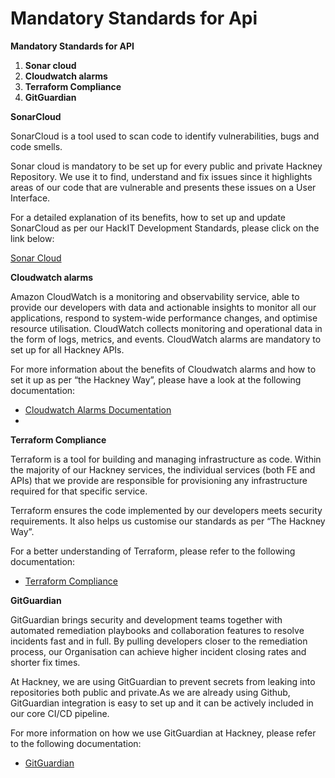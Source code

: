 # Mandatory Standards for Api

**Mandatory Standards for API**

1. **Sonar cloud**
2. **Cloudwatch alarms**
3. **Terraform Compliance**
4. **GitGuardian**

**SonarCloud**

SonarCloud is a tool used to scan code to identify vulnerabilities, bugs and code smells.

Sonar cloud is mandatory to be set up for every public and private Hackney Repository. We use it to find, understand and fix issues since it highlights areas of our code that are vulnerable and presents these issues on a User Interface.

For a detailed explanation of its benefits, how to set up and update SonarCloud as per our HackIT Development Standards, please click on the link below:

[Sonar Cloud](../Development%20Lifecycle/API%20Practices%20and%20tools/sonarcloud.md)

**Cloudwatch alarms**

Amazon CloudWatch is a monitoring and observability service, able to provide our developers with data and actionable insights to monitor all our applications, respond to system-wide performance changes, and optimise resource utilisation. CloudWatch collects monitoring and operational data in the form of logs, metrics, and events. CloudWatch alarms are mandatory to set up for all Hackney APIs.

For more information about the benefits of Cloudwatch alarms and how to set it up as per  “the Hackney Way”, please have a look at the following documentation:

* [Cloudwatch Alarms Documentation ](../DevOps%20practices/Monitoring/cloudwatch-alarms.md)
*

**Terraform Compliance**

Terraform is a tool for building and managing infrastructure as code. Within the majority of our Hackney services, the individual services (both FE and APIs) that we provide are responsible for provisioning any infrastructure required for that specific service.

Terraform ensures  the code implemented by our developers meets security requirements. It also helps us customise our standards as per “The Hackney Way”.

For a better understanding of Terraform, please refer to the following documentation:

* [Terraform Compliance](../Development%20Lifecycle/API%20Practices%20and%20tools/terraform_compliance.md)

**GitGuardian**

GitGuardian brings security and development teams together with automated remediation playbooks and collaboration features to resolve incidents fast and in full. By pulling developers closer to the remediation process, our Organisation can achieve higher incident closing rates and shorter fix times.

At Hackney, we are using GitGuardian to prevent secrets from leaking into repositories both public and private.As we are already using Github, GitGuardian integration is easy to set up  and it can be actively included in our core CI/CD pipeline.

For more information on how we use GitGuardian at Hackney, please refer to the following documentation:

* [GitGuardian ](../Development%20Lifecycle/API%20Practices%20and%20tools/gitguardian.md)
